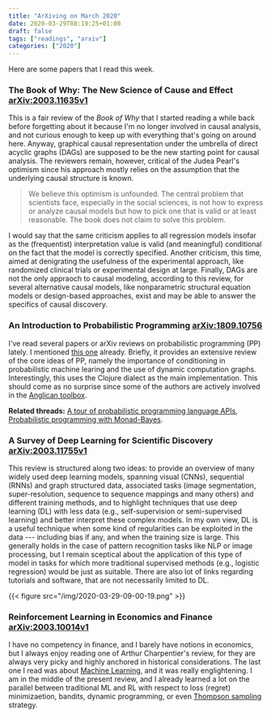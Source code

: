 ```yaml
---
title: "ArXiving on March 2020"
date: 2020-03-29T08:19:25+01:00
draft: false
tags: ["readings", "arxiv"]
categories: ["2020"]
---
```


Here are some papers that I read this week.

### The Book of Why: The New Science of Cause and Effect [arXiv:2003.11635v1](https://arxiv.org/abs/2003.11635v1)

This is a fair review of the _Book of Why_ that I started reading a while back before forgetting about it because I'm no longer involved in causal analysis, and not curious enough to keep up with everything that's going on around here. Anyway, graphical causal representation under the umbrella of direct acyclic graphs (DAGs) are supposed to be the new starting point for causal analysis. The reviewers remain, however, critical of the Judea Pearl's optimism since his approach mostly relies on the assumption that the underlying causal structure is known.

> We believe this optimism is unfounded. The central problem that scientists face, especially in the social sciences, is not how to express or analyze causal models but how to pick one that is valid or at least reasonable. The book does not claim to solve this problem.

I would say that the same criticism applies to all regression models insofar as the (frequentist) interpretation value is valid (and meaningful) conditional on the fact that the model is correctly specified. Another criticism, this time, aimed at denigrating the usefulness of the experimental approach, like randomized clinical trials or experimental design at large. Finally, DAGs are not the only appraoch to causal modeling, according to this review, for several alternative causal models, like nonparametric structural equation models or design-based approaches, exist and may be able to answer the specifics of causal discovery.

### An Introduction to Probabilistic Programming [arXiv:1809.10756](https://arxiv.org/abs/1809.10756)

I've read several papers or arXiv reviews on probabilistic programming (PP) lately. I mentioned [this one](/post/tech-review-october-2018/) already. Briefly, it provides an extensive review of the core ideas of PP, namely the importance of conditioning in probabilistic machine learing and the use of dynamic computation graphs. Interestingly, this uses the Clojure dialect as the main implementation. This should come as no surprise since some of the authors are actively involved in the [Anglican toolbox](https://probprog.github.io/anglican/index.html).

**Related threads:** [A tour of probabilistic programming language APIs](https://colcarroll.github.io/ppl-api/), [Probabilistic programming with Monad-Bayes](/micro/2019-09-23-10-41-10/).

### A Survey of Deep Learning for Scientific Discovery [arXiv:2003.11755v1](https://arxiv.org/abs/2003.11755v1)

This review is structured along two ideas: to provide an overview of many widely used deep learning models, spanning visual (CNNs), sequential (RNNs) and graph structured data, associated tasks (image segmentation, super-resolution, sequence to sequence mappings and many others) and different training methods, and to highlight techniques that use deep learning (DL) with less data (e.g., self-supervision or semi-supervised learning) and better interpret these complex models. In my own view, DL is a useful technique when some kind of regularities can be exploited in the data --- including bias if any, and when the training size is large. This generally holds in the case of pattern recognition tasks like NLP or image processing, but I remain sceptical about the application of this type of model in tasks for which more traditional supervised methods (e.g., logistic regression) would be just as suitable. There are also lot of links regarding tutorials and software, that are not necessarily limited to DL.

{{< figure src="/img/2020-03-29-09-00-19.png" >}}

### Reinforcement Learning in Economics and Finance [arXiv:2003.10014v1](https://arxiv.org/abs/2003.10014)

I have no competency in finance, and I barely have notions in economics, but I always enjoy reading one of Arthur Charpentier's review, for they are always very picky and highly anchored in historical considerations. The last one I read was about [Machine Learning](https://arxiv.org/abs/1708.06992), and it was really englightening. I am in the middle of the present review, and I already learned a lot on the parallel between traditional ML and RL with respect to loss (regret) minimizaetion, bandits, dynamic programming, or even [Thompson sampling](https://en.wikipedia.org/wiki/Thompson_sampling) strategy.

